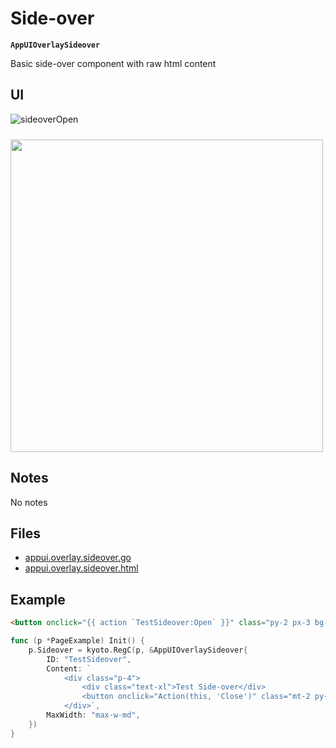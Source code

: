 
# Side-over

**`AppUIOverlaySideover`**

Basic side-over component with raw html content

## UI

![sideoverOpen](/assets/examples/sideoverOpen.jpg)

<img style="margin-top: 10px; height: 500px" src="/assets/examples/sideover.jpg">

## Notes

No notes

## Files

- [appui.overlay.sideover.go](https://github.com/yuriizinets/kyoto-uikit/blob/master/twui/appui.overlay.sideover.go)
- [appui.overlay.sideover.html](https://github.com/yuriizinets/kyoto-uikit/blob/master/twui/appui.overlay.sideover.html)

## Example
```html
<button onclick="{{ action `TestSideover:Open` }}" class="py-2 px-3 bg-blue-600 text-white font-bold rounded-lg">Open</button>
```

```go
func (p *PageExample) Init() {
	p.Sideover = kyoto.RegC(p, &AppUIOverlaySideover{
		ID: "TestSideover",
		Content: `
			<div class="p-4">
				<div class="text-xl">Test Side-over</div>
				<button onclick="Action(this, 'Close')" class="mt-2 py-2 px-3 bg-blue-600 text-white font-bold rounded-lg">Close</button>
			</div>`,
		MaxWidth: "max-w-md",
	})
}
```